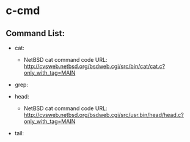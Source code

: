 # c-cmd

## Command List:
 - cat:
   - NetBSD cat command code URL: http://cvsweb.netbsd.org/bsdweb.cgi/src/bin/cat/cat.c?only_with_tag=MAIN

 - grep:

 - head:
   - NetBSD cat command code URL: http://cvsweb.netbsd.org/bsdweb.cgi/src/usr.bin/head/head.c?only_with_tag=MAIN

 - tail:

